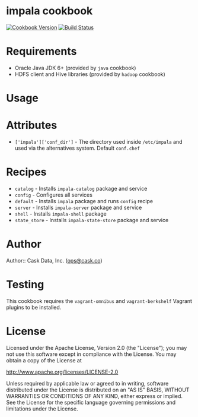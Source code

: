 # impala cookbook

[![Cookbook Version](http://img.shields.io/cookbook/v/impala.svg)](https://supermarket.chef.io/cookbooks/impala)
[![Build Status](http://img.shields.io/travis/caskdata/impala_cookbook.svg)](http://travis-ci.org/caskdata/impala_cookbook)

# Requirements

* Oracle Java JDK 6+ (provided by `java` cookbook)
* HDFS client and Hive libraries (provided by `hadoop` cookbook)

# Usage

# Attributes

* `['impala']['conf_dir']` - The directory used inside `/etc/impala` and used via the alternatives system. Default `conf.chef`

# Recipes

* `catalog` - Installs `impala-catalog` package and service
* `config` - Configures all services
* `default` - Installs `impala` package and runs `config` recipe
* `server` - Installs `impala-server` package and service
* `shell` - Installs `impala-shell` package
* `state_store` - Installs `impala-state-store` package and service

# Author

Author:: Cask Data, Inc. (<ops@cask.co>)

# Testing

This cookbook requires the `vagrant-omnibus` and `vagrant-berkshelf` Vagrant plugins to be installed.

# License

Licensed under the Apache License, Version 2.0 (the "License"); you may not use this software except in compliance with the License. You may obtain a copy of the License at

http://www.apache.org/licenses/LICENSE-2.0

Unless required by applicable law or agreed to in writing, software distributed under the License is distributed on an "AS IS" BASIS, WITHOUT WARRANTIES OR CONDITIONS OF ANY KIND, either express or implied. See the License for the specific language governing permissions and limitations under the License.
